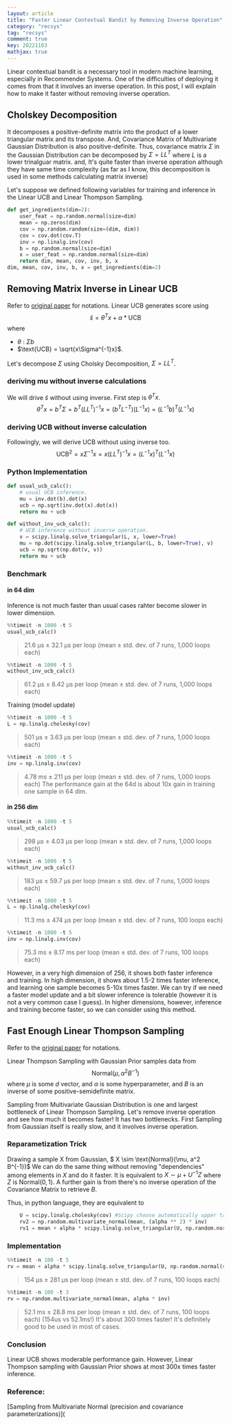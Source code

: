 ```yaml
---
layout: article
title: "Faster Linear Contextual Bandit by Removing Inverse Operation"
category: "recsys"
tag: "recsys"
comment: true
key: 20221103
mathjax: true
---
```


Linear contextual bandit is a necessary tool in modern machine learning, especially in Recommender Systems. One of the difficulties of deploying it comes from that it involves an inverse operation. In this post, I will explain how to make it faster without removing inverse operation.

## Cholskey Decomposition

It decomposes a positive-definite matrix into the product of a lower triangular matrix and its transpose.
And, Covariance Matrix of Multivariate Gaussian Distribution is also positive-definite.
Thus, covariance matrix $\Sigma$ in the Gaussian Distribution can be decomposed by $\Sigma = LL^T$ where $L$ is a lower trinalguar matrix.
and, It's quite faster than inverse operation although they have same time complexity (as far as I know, this decomposition is used in some methods calculating matrix inverse)


Let's suppose we defined following variables for training and inference in the Linear UCB and Linear Thompson Sampling.

```python
def get_ingredients(dim=2):
    user_feat = np.random.normal(size=dim)
    mean = np.zeros(dim)
    cov = np.random.random(size=(dim, dim))
    cov = cov.dot(cov.T)
    inv = np.linalg.inv(cov)
    b = np.random.normal(size=dim)
    x = user_feat = np.random.normal(size=dim)
    return dim, mean, cov, inv, b, x
dim, mean, cov, inv, b, x = get_ingredients(dim=2)
```

## Removing Matrix Inverse in Linear UCB

Refer to [original paper](https://arxiv.org/pdf/1003.0146.pdf) for notations. Linear UCB generates score using
$$
    \hat{s} = \theta^T x + \alpha * \text{UCB}
$$
where

- $\theta$ : $\Sigma b$
- $\text{UCB} = \sqrt{x\Sigma^{-1}x}$.

Let's decompose $\Sigma$ using Cholsky Decomposition, $\Sigma = LL^T$.

### deriving mu without inverse calculations

We will drive $\hat{s}$ without using inverse. First step is $\theta^T x$.
$$
    \theta^T x = b^T \Sigma = b^T(LL^T)^{-1}x = (b^T L^{-T}) (L^{-1}x) = (L^{-1}b)^T (L^{-1} x)
$$

### deriving UCB without inverse calculation

Followingly, we will derive $\text{UCB}$ without using inverse too.
$$
    \text{UCB}^2 = x \Sigma^{-1} x = x(LL^T)^{-1}x = (L^{-1}x)^T(L^{-1}x)
$$

### Python Implementation

```python
def usual_ucb_calc():
    # usual UCB inference.
    mu = inv.dot(b).dot(x)
    ucb = np.sqrt(inv.dot(x).dot(x))
    return mu + ucb

def without_inv_ucb_calc():
    # UCB inference without inverse operation.
    v = scipy.linalg.solve_triangular(L, x, lower=True)
    mu = np.dot(scipy.linalg.solve_triangular(L, b, lower=True), v)
    ucb = np.sqrt(np.dot(v, v))
    return mu + ucb
```

### Benchmark

#### in 64 dim

Inference is not much faster than usual cases rahter become slower in lower dimension.

```python
%%timeit -n 1000 -t 5
usual_ucb_calc()
```

> 21.6 µs ± 32.1 µs per loop (mean ± std. dev. of 7 runs, 1,000 loops each)

```python
%%timeit -n 1000 -t 5
without_inv_ucb_calc()
```

> 61.2 µs ± 8.42 µs per loop (mean ± std. dev. of 7 runs, 1,000 loops each)

Training (model update)

```python
%%timeit -n 1000 -t 5
L = np.linalg.cholesky(cov)
```

> 501 µs ± 3.63 µs per loop (mean ± std. dev. of 7 runs, 1,000 loops each)

```python
%%timeit -n 1000 -t 5
inv = np.linalg.inv(cov)
```

> 4.78 ms ± 211 µs per loop (mean ± std. dev. of 7 runs, 1,000 loops each)
> The performance gain at the 64d is about 10x gain in training one sample in 64 dim.

#### in 256 dim

```python
%%timeit -n 1000 -t 5
usual_ucb_calc()
```

> 298 µs ± 4.03 µs per loop (mean ± std. dev. of 7 runs, 1,000 loops each)

```python
%%timeit -n 1000 -t 5
without_inv_ucb_calc()
```

> 183 µs ± 59.7 µs per loop (mean ± std. dev. of 7 runs, 1,000 loops each)


```python
%%timeit -n 1000 -t 5
L = np.linalg.cholesky(cov)
```

> 11.3 ms ± 474 µs per loop (mean ± std. dev. of 7 runs, 100 loops each)

```python
%%timeit -n 1000 -t 5
inv = np.linalg.inv(cov)
```

> 75.3 ms ± 8.17 ms per loop (mean ± std. dev. of 7 runs, 100 loops each)

However, in a very high dimension of 256, it shows both faster inference and training.
In high dimension, it shows about 1.5-2 times faster inference, and learning one sample becomes 5-10x times faster.
We can try if we need a faster model update and a bit slower inference is tolerable (however it is not a very common case I guess).
In higher dimensions, however, inference and training become faster, so we can consider using this method.

## Fast Enough Linear Thompson Sampling

Refer to the [original paper](http://proceedings.mlr.press/v28/agrawal13?ref=https://githubhelp.com) for notations.

Linear Thompson Sampling with Gaussian Prior samples data from
$$
    \text{Normal}(\mu, \alpha^2 B^{-1})
$$
where $\mu$ is some $d$ vector, and $\alpha$ is some hyperparameter, and $B$ is an inverse of some positive-semidefinite matrix.

Sampling from Multivariate Gaussian Distribution is one and largest bottleneck of Linear Thompson Sampling. Let's remove inverse operation and see how much it becomes faster! It has two bottlenecks. First Sampling from Gaussian itself is really slow, and it involves inverse operation.

### Reparametization Trick

Drawing a sample X from Gaussian, $ X \sim \text{Normal}(\mu, a^2  B^{-1})$ We can do the same thing without removing "dependencies" among elements in $X$ and do it faster. It is equivalent to $X \sim \mu + U^{-1}Z$ where $Z$ is $\text{Normal}(0, 1)$. A further gain is from there's no inverse operation of the Covariance Matrix to retrieve $B$.

Thus, in python language, they are equivalent to

```python
    U = scipy.linalg.cholesky(cov) #Scipy choose automatically upper triangle
    rv2 = np.random.multivariate_normal(mean, (alpha ** 2) * inv)
    rv1 = mean + alpha * scipy.linalg.solve_triangular(U, np.random.normal(size=dim), lower=False)
```

### Implementation

```python
%%timeit -n 100 -t 5
rv = mean + alpha * scipy.linalg.solve_triangular(U, np.random.normal(size=dim))
```

> 154 µs ± 281 µs per loop (mean ± std. dev. of 7 runs, 100 loops each)

```python
%%timeit -n 100 -t 3
rv = np.random.multivariate_normal(mean, alpha * inv)
```

> 52.1 ms ± 28.8 ms per loop (mean ± std. dev. of 7 runs, 100 loops each)
> (154us vs 52.1ms!) It's about 300 times faster! It's definitely good to be used in most of cases.

### Conclusion

Linear UCB shows moderable performance gain. However, Linear Thompson sampling with Gaussian Prior shows at most 300x times faster inference.

### Reference:

[Sampling from Multivariate Normal (precision and covariance parameterizations)](